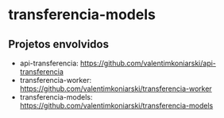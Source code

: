 # transferencia-models

## Projetos envolvidos
- api-transferencia: https://github.com/valentimkoniarski/api-transferencia
- transferencia-worker: https://github.com/valentimkoniarski/transferencia-worker
- transferencia-models: https://github.com/valentimkoniarski/transferencia-models
